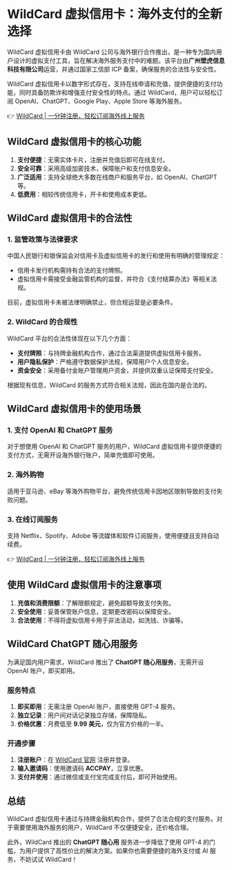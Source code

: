 # WildCard 虚拟信用卡：海外支付的全新选择

WildCard 虚拟信用卡由 WildCard 公司与海外银行合作推出，是一种专为国内用户设计的虚拟支付工具，旨在解决海外服务支付中的难题。该平台由**广州壁虎信息科技有限公司**运营，并通过国家工信部 ICP 备案，确保服务的合法性与安全性。

WildCard 虚拟信用卡以数字形式存在，支持在线申请和充值，提供便捷的支付功能，同时具备防欺诈和增强支付安全性的特点。通过 WildCard，用户可以轻松订阅 OpenAI、ChatGPT、Google Play、Apple Store 等海外服务。

👉 [WildCard | 一分钟注册，轻松订阅海外线上服务](https://bbtdd.com/WildCard)

## WildCard 虚拟信用卡的核心功能

1. **支付便捷**：无需实体卡片，注册并充值后即可在线支付。
2. **安全可靠**：采用高级加密技术，保障账户和支付信息安全。
3. **广泛适用**：支持全球绝大多数在线商户和服务平台，如 OpenAI、ChatGPT 等。
4. **低费用**：相较传统信用卡，开卡和使用成本更低。

## WildCard 虚拟信用卡的合法性

### 1. 监管政策与法律要求

中国人民银行和银保监会对信用卡及虚拟信用卡的发行和使用有明确的管理规定：

- 信用卡发行机构需持有合法的支付牌照。
- 虚拟信用卡需接受金融监管机构的监督，并符合《支付结算办法》等相关法规。

目前，虚拟信用卡未被法律明确禁止，但合规运营是必要条件。

### 2. WildCard 的合规性

WildCard 平台的合法性体现在以下几个方面：

- **支付牌照**：与持牌金融机构合作，通过合法渠道提供虚拟信用卡服务。
- **用户隐私保护**：严格遵守数据保护法规，保障用户个人信息安全。
- **资金安全**：采用备付金账户管理用户资金，并提供双重认证保障支付安全。

根据现有信息，WildCard 的服务方式符合相关法规，因此在国内是合法的。

## WildCard 虚拟信用卡的使用场景

### 1. 支付 OpenAI 和 ChatGPT 服务

对于想使用 OpenAI 和 ChatGPT 服务的用户，WildCard 虚拟信用卡提供便捷的支付方式，无需开设海外银行账户，简单充值即可使用。

### 2. 海外购物

适用于亚马逊、eBay 等海外购物平台，避免传统信用卡因地区限制导致的支付失败问题。

### 3. 在线订阅服务

支持 Netflix、Spotify、Adobe 等流媒体和软件订阅服务，使用便捷且支持自动续费。

👉 [WildCard | 一分钟注册，轻松订阅海外线上服务](https://bbtdd.com/WildCard)

## 使用 WildCard 虚拟信用卡的注意事项

1. **充值和消费限额**：了解限额规定，避免超额导致支付失败。
2. **安全使用**：妥善保管账户信息，定期更改密码以保障安全。
3. **合法使用**：不得将虚拟信用卡用于非法活动，如洗钱、诈骗等。

## WildCard ChatGPT 随心用服务

为满足国内用户需求，WildCard 推出了 **ChatGPT 随心用服务**，无需开设 OpenAI 账户，即买即用。

### 服务特点

1. **即买即用**：无需注册 OpenAI 账户，直接使用 GPT-4 服务。
2. **独立记录**：用户间对话记录独立存储，保障隐私。
3. **价格优惠**：月费低至 **9.99 美元**，仅为官方价格的一半。

### 开通步骤

1. **注册账户**：在 [WildCard 官网](https://bbtdd.com/WildCard) 注册并登录。
2. **输入邀请码**：使用邀请码 **ACCPAY**，立享优惠。
3. **支付并使用**：通过微信或支付宝完成支付后，即可开始使用。

## 总结

WildCard 虚拟信用卡通过与持牌金融机构合作，提供了合法合规的支付服务。对于需要使用海外服务的用户，WildCard 不仅便捷安全，还价格合理。

此外，WildCard 推出的 **ChatGPT 随心用** 服务进一步降低了使用 GPT-4 的门槛，为用户提供了高性价比的解决方案。如果你也需要便捷的海外支付或 AI 服务，不妨试试 WildCard！